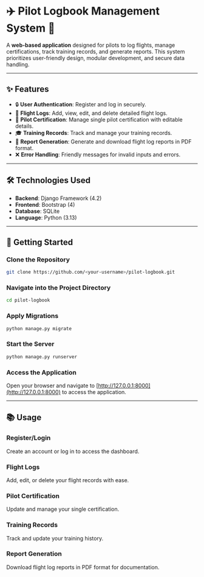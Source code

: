 # ✈️ Pilot Logbook Management System 📝

A **web-based application** designed for pilots to log flights, manage certifications, track training records, and generate reports. This system prioritizes user-friendly design, modular development, and secure data handling.

---

## ✨ **Features**
- 🔒 **User Authentication**: Register and log in securely.
- 🛫 **Flight Logs**: Add, view, edit, and delete detailed flight logs.
- 🧾 **Pilot Certification**: Manage single pilot certification with editable details.
- 🎓 **Training Records**: Track and manage your training records.
- 📄 **Report Generation**: Generate and download flight log reports in PDF format.
- ❌ **Error Handling**: Friendly messages for invalid inputs and errors.

---

## 🛠️ **Technologies Used**
- **Backend**: Django Framework (4.2)
- **Frontend**: Bootstrap (4)
- **Database**: SQLite
- **Language**: Python (3.13)

---

## 🚀 **Getting Started**

### Clone the Repository
```bash
git clone https://github.com/<your-username>/pilot-logbook.git
```

### Navigate into the Project Directory
```bash
cd pilot-logbook
```

### Apply Migrations
```bash
python manage.py migrate
```

### Start the Server
```bash
python manage.py runserver
```

### Access the Application
Open your browser and navigate to [http://127.0.0.1:8000](http://127.0.0.1:8000) to access the application.

---

## 📚 Usage

### Register/Login
Create an account or log in to access the dashboard.

### Flight Logs
Add, edit, or delete your flight records with ease.

### Pilot Certification
Update and manage your single certification.

### Training Records
Track and update your training history.

### Report Generation
Download flight log reports in PDF format for documentation.

